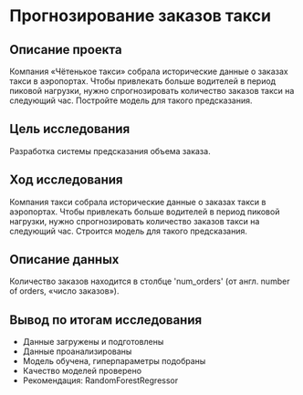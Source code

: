 # Прогнозирование заказов такси

## Описание проекта

Компания «Чётенькое такси» собрала исторические данные о заказах такси в аэропортах. Чтобы привлекать больше водителей в период пиковой нагрузки, нужно спрогнозировать количество заказов такси на следующий час. Постройте модель для такого предсказания.

## Цель исследования

Разработка системы предсказания объема заказа.

## Ход исследования

Компания такси собрала исторические данные о заказах такси в аэропортах. Чтобы привлекать больше водителей в период пиковой нагрузки, нужно спрогнозировать количество заказов такси на следующий час. Строится модель для такого предсказания.

## Описание данных

Количество заказов находится в столбце 'num_orders' (от англ. number of orders, «число заказов»).

## Вывод по итогам исследования

- Данные загружены и подготовлены
- Данные проанализированы
- Модель обучена, гиперпараметры подобраны
- Качество моделей проверено
- Рекомендация: RandomForestRegressor
